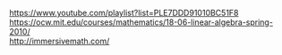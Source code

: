 https://www.youtube.com/playlist?list=PLE7DDD91010BC51F8  
https://ocw.mit.edu/courses/mathematics/18-06-linear-algebra-spring-2010/  
http://immersivemath.com/  
